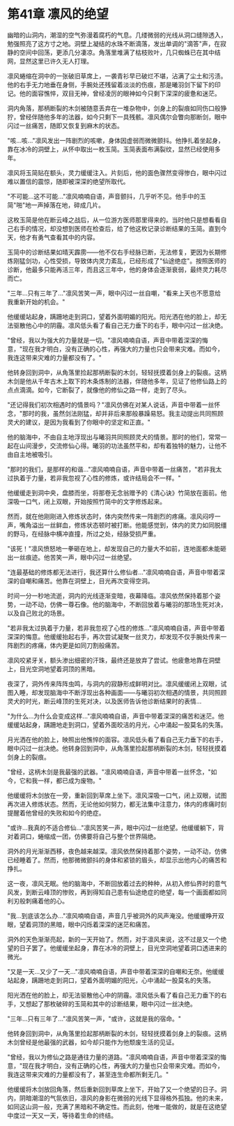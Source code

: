 # 第41章 凛风的绝望

幽暗的山洞内，潮湿的空气弥漫着腐朽的气息。几缕微弱的光线从洞口缝隙透入，勉强照亮了这方寸之地。洞壁上凝结的水珠不断滴落，发出单调的"滴答"声，在寂静的空间中回荡，更添几分凄凉。角落里堆满了枯枝败叶，几只蜘蛛已在其中结网，显然这里已许久无人打理。

凛风蜷缩在洞中的一张破旧草席上，一袭青衫早已破烂不堪，沾满了尘土和污渍。他的右手无力地垂在身侧，手腕处还残留着淡淡的伤痕，那是曦羽剑下留下的印记。他的面容憔悴，双目无神，曾经凌厉的眼神如今只剩下深深的疲惫和迷茫。

洞内角落，那柄断裂的木剑被随意丢弃在一堆杂物中，剑身上的裂痕如同伤口般狰狞，曾经伴随他多年的法器，如今只剩下一具残骸。凛风偶尔会瞥向那断剑，眼中闪过一丝痛苦，随即又恢复到麻木的状态。

"咳...咳..."凛风发出一阵剧烈的咳嗽，身体因虚弱而微微颤抖。他挣扎着坐起身，靠在冰冷的洞壁上，从怀中取出一枚玉简。玉简表面布满裂纹，显然已经使用多年。

凛风将玉简贴在额头，灵力缓缓注入。片刻后，他的面色骤然变得惨白，眼中闪过难以置信的震惊，随即被深深的绝望所取代。

"不可能...这不可能..."凛风喃喃自语，声音颤抖，几乎听不见。他手中的玉简"啪"地一声掉落在地，碎成几片。

这枚玉简是他在断云峰之战后，从一位游方医师那里得来的。当时他只是想看看自己右手的情况，却没想到医师在检查后，给了他这枚记录诊断结果的玉简。直到今天，他才有勇气查看其中的内容。

玉简中的诊断结果如晴天霹雳——他不仅右手经脉已断，无法修复，更因为长期修炼刚猛剑功，心性受损，导致体内灵力紊乱，已经形成了"仙途绝症"。按照医师的诊断，他最多只能再活三年，而且这三年中，他的身体会逐渐衰弱，最终灵力耗尽而亡。

"三年...只有三年了..."凛风苦笑一声，眼中闪过一丝自嘲，"看来上天也不愿意给我重新开始的机会。"

他缓缓站起身，蹒跚地走到洞口，望着外面明媚的阳光。阳光洒在他的脸上，却无法驱散他心中的阴霾。凛风低头看了看自己无力垂下的右手，眼中闪过一丝决绝。

"曾经，我以为强大的力量就是一切。"凛风喃喃自语，声音中带着深深的悔意，"现在我才明白，没有正确的心性，再强大的力量也只会带来灾难。而如今，我连这带来灾难的力量都没有了。"

他转身回到洞中，从角落里捡起那柄断裂的木剑，轻轻抚摸着剑身上的裂痕。这柄木剑是他从千年古木上取下的木条炼制的法器，伴随他多年，见证了他修仙路上的点点滴滴。如今，它断裂了，就像他的修仙之路一样，走到了尽头。

"还记得我们初次相遇时的情景吗？"凛风仿佛在对某人说话，声音中带着一丝怀念，"那时的我，虽然剑法刚猛，却并非后来那般暴躁易怒。我主动提出共同照顾灵犬的建议，是因为我看到了你眼中的坚定和正直。"

他的脑海中，不由自主地浮现出与曦羽共同照顾灵犬的情景。那时的他们，常常一起在山间漫步，交流修仙心得。曦羽的功法虽然平和，却有着独特的魅力，让他不由自主地被吸引。

"那时的我们，是那样的和谐..."凛风喃喃自语，声音中带着一丝痛苦，"若非我太过执着于力量，若非我忽视了心性的修炼，或许结局会不一样。"

他缓缓走到洞中央，盘膝而坐，将那卷无念翁赠予的《清心诀》竹简放在面前。他深吸一口气，闭上双眼，开始按照竹简中的文字修炼起来。

然而，就在他刚刚进入修炼状态时，体内突然传来一阵剧烈的疼痛。凛风闷哼一声，嘴角溢出一丝鲜血，修炼状态顿时被打断。他能感觉到，体内的灵力如同脱缰的野马，在经脉中横冲直撞，所过之处，经脉受损严重。

"该死！"凛风愤怒地一拳砸在地上，却发现自己的力量大不如前，连地面都未能砸出一丝痕迹。他苦笑一声，眼中闪过一丝绝望。

"连最基础的修炼都无法进行，我还算什么修仙者..."凛风喃喃自语，声音中带着深深的自嘲和痛苦。他靠在洞壁上，目光再次变得空洞。

时间一分一秒地流逝，洞内的光线逐渐变暗，夜幕降临。凛风依然保持着那个姿势，一动不动，仿佛一尊石像。他的脑海中，不断回放着与曦羽的那场生死对决，以及自己败北的场景。

"若非我太过执着于力量，若非我忽视了心性的修炼..."凛风喃喃自语，声音中带着深深的悔意。他缓缓抬起右手，再次尝试凝聚一丝灵力，却发现不仅手腕处传来一阵剧烈的疼痛，体内更是如同刀割般痛苦。

凛风咬紧牙关，额头渗出细密的汗珠，最终还是放弃了尝试。他疲惫地靠在洞壁上，目光空洞地望着洞顶的黑暗。

夜深了，洞外传来阵阵虫鸣，与洞内的寂静形成鲜明对比。凛风缓缓闭上双眼，试图入睡，却发现脑海中不断浮现出各种画面——与曦羽初次相遇的情景，共同照顾灵犬的时光，断云峰顶的生死对决，以及医师告诉他诊断结果时的表情...

"为什么...为什么会变成这样..."凛风喃喃自语，声音中带着深深的痛苦和迷茫。他缓缓站起身，蹒跚地走到洞口，望着外面皎洁的月光，心中涌起一股莫名的失落。

月光洒在他的脸上，映照出他憔悴的面容。凛风低头看了看自己无力垂下的右手，眼中闪过一丝决绝。他转身回到洞中，从角落里捡起那柄断裂的木剑，轻轻抚摸着剑身上的裂痕。

"曾经，这柄木剑是我最强的武器。"凛风喃喃自语，声音中带着一丝怀念，"如今，它和我一样，都已成为废物。"

他缓缓将木剑放在一旁，重新回到草席上坐下。凛风深吸一口气，闭上双眼，试图再次进入修炼状态。然而，无论他如何努力，都无法集中注意力，体内的疼痛时刻提醒着他曾经的失败和如今的绝症。

"或许...我真的不适合修仙..."凛风苦笑一声，眼中闪过一丝绝望。他缓缓躺下，背对着洞口，蜷缩成一团，仿佛要将自己与整个世界隔绝。

洞外的月光渐渐西移，夜色越来越深。凛风依然保持着那个姿势，一动不动，仿佛已经睡着了。然而，他那微微颤抖的身体和紧锁的眉头，却显示出他内心的痛苦和挣扎。

这一夜，凛风无眠。他的脑海中，不断回放着过去的种种，从初入修仙界时的意气风发，到断云峰顶的惨败，再到得知自己患有仙途绝症的绝望，每一个画面都如同利刃般刺痛着他的心。

"我...到底该怎么办..."凛风喃喃自语，声音几乎被洞外的风声淹没。他缓缓睁开双眼，望着洞顶的黑暗，眼中闪烁着深深的迷茫和痛苦。

洞外的天色渐渐亮起，新的一天开始了。然而，对于凛风来说，这不过是又一个绝望的日子罢了。他缓缓坐起身，靠在冰冷的洞壁上，目光空洞地望着洞口透进来的微光。

"又是一天...又少了一天..."凛风喃喃自语，声音中带着深深的自嘲和无奈。他缓缓站起身，蹒跚地走到洞口，望着外面明媚的阳光，心中涌起一股莫名的失落。

阳光洒在他的脸上，却无法驱散他心中的阴霾。凛风低头看了看自己无力垂下的右手，又想起了那枚破碎的玉简和其中的诊断结果，眼中闪过一丝决绝。

"三年...只有三年了..."凛风苦笑一声，"或许，这就是我的宿命。"

他转身回到洞中，从角落里捡起那柄断裂的木剑，轻轻抚摸着剑身上的裂痕。这柄木剑曾经是他最强的武器，如今却只能作为他颓废生活的见证。

"曾经，我以为修仙之路是通往力量的道路。"凛风喃喃自语，声音中带着深深的悔意，"现在我才明白，没有正确的心性，再强大的力量也只会带来灾难。而如今，我连这带来灾难的力量都没有了，甚至连生命都所剩无几。"

他缓缓将木剑放回角落，然后重新回到草席上坐下，开始了又一个绝望的日子。洞内，阴暗潮湿的气氛依旧，凛风的身影在微弱的光线下显得格外孤独。他的未来，如同这山洞一般，充满了黑暗和不确定性。而此刻，他唯一能做的，就是在这绝望中度过一天又一天，等待着生命的终结。